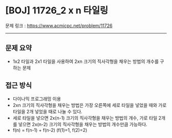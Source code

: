 # [BOJ] 11726_2 x n 타일링

문제 링크 : https://www.acmicpc.net/problem/11726

-----------------
## 문제 요약
  - 1x2 타일과 2x1 타일을 사용하여 2xn 크기의 직사각형을 채우는 방법의 개수를 구하는 문제

## 접근 방식
  - 다이나믹 프로그래밍 이용
  - 2xn 크기의 직사각형을 채우는 방법은 가장 오른쪽에 세로 타일을 넣었을 때와 가로 타일을 2개 넣었을 때로 나눌 수 있다.
  - 세로 타일을 넣으면 2x(n-1) 크기의 직사각형을 채우는 방법의 개수, 가로 타일 2개를 넣으면 2x(n-2) 크기의 직사각형을 채우는 방법의 개수만큼 가능하다.
  - f(n) = f(n-1) + f(n-2) (f(1)=1, f(2)=2)

